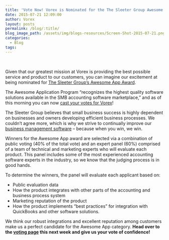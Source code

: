 ```yaml
---
title: 'Vote Now! Vorex is Nominated for the The Sleeter Group Awesome App Award'
date: 2015-07-21 12:09:00
author: Vorex
layout: posts
permalink: /blog/:title/
blog_image_path: /assets/img/blogs-resources/Screen-Shot-2015-07-21.png
categories:
  - Blog
tags:  
---
```



&nbsp;

Given that our greatest mission at Vorex is providing the best possible service and product to our customers, you can imagine our excitement at being nominated for [The Sleeter Group’s Awesome App Award](http://www.sleeter.com/awesomeapps).

The Awesome Application Program “recognizes the highest quality software solutions available in the SMB accounting software marketplace,” and as of this morning you can now [cast your votes for Vorex](http://www.sleeter.com/awesomeapps/2016/vorex)!

The Sleeter Group believes that small business success is highly dependent on businesses and owners developing efficient business processes. We couldn’t agree more, which is why we strive to continually improve our [business management software](http://www.vorex.com/product/) – because when you win, we win.

Winners for the Awesome App award are selected via a combination of public voting (40% of the total vote) and an expert panel (60%) comprised of a team of technical and marketing experts who will evaluate each product. This panel includes some of the most experienced accounting software experts in the industry, so we know that the judging process is in good hands.

To determine the winners, the panel will evaluate each applicant based on:

* Public evaluation data
* How the product integrates with other parts of the accounting and business process system
* Marketing reputation of the product
* How the product implements “best practices” for integration with QuickBooks and other software solutions.

We think our robust integrations and excellent reputation among customers make us a perfect candidate for the Awesome App category. **Head over to the [voting page](http://www.sleeter.com/awesomeapps/2016/vorex) this next week and give us your vote of confidence!**
